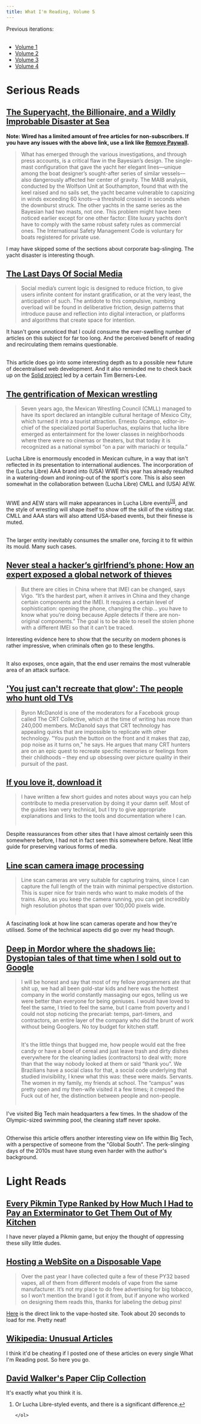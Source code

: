 ```yaml
---
title: What I'm Reading, Volume 5
---
```


<div>
<p>
    Previous iterations:<br><br>
    <ul>
        <li><a href="https://sandyspalace.ie/2025/05/11/What-I'm-Reading-Vol-1.html">Volume 1</a></li>
        <li><a href="https://sandyspalace.ie/2025/05/27/What-I'm-Reading-Vol-2.html">Volume 2</a></li>
        <li><a href="https://sandyspalace.ie/2025/07/02/What-I'm-Reading-Vol-3.html">Volume 3</a></li>
        <li><a href="https://sandyspalace.ie/2025/09/02/What-I'm-Reading-Vol-4.html">Volume 4</a></li>
    </ul>

<p><h1>Serious Reads</h1></p>

<h2><a href="Link">The Superyacht, the Billionaire, and a Wildly Improbable Disaster at Sea</a></h2>
<b>Note: Wired has a limited amount of free articles for non-subscribers. If you have any issues with the above link, use a link like <a href="https://www.removepaywall.com/search?url=https://www.wired.com/story/mike-lynch-sinking-disaster/">Remove Paywall</a>.</b>
<blockquote>What has emerged through the various investigations, and through press accounts, is a critical flaw in the Bayesian’s design. The single-mast configuration that gave the yacht her elegant lines—unique among the boat designer’s sought-after series of similar vessels—also dangerously affected her center of gravity. The MAIB analysis, conducted by the Wolfson Unit at Southampton, found that with the keel raised and no sails set, the yacht became vulnerable to capsizing in winds exceeding 60 knots—a threshold crossed in seconds when the downburst struck. The other yachts in the same series as the Bayesian had two masts, not one. This problem might have been noticed earlier except for one other factor: Elite luxury yachts don’t have to comply with the same robust safety rules as commercial ones. The International Safety Management Code is voluntary for boats registered for private use.</blockquote>
I may have skipped some of the sections about corporate bag-slinging. The yacht disaster is interesting though.

<h2><a href="https://www.noemamag.com/the-last-days-of-social-media/">The Last Days Of Social Media</a></h2>
<blockquote>Social media’s current logic is designed to reduce friction, to give users infinite content for instant gratification, or at the very least, the anticipation of such. The antidote to this compulsive, numbing overload will be found in deliberative friction, design patterns that introduce pause and reflection into digital interaction, or platforms and algorithms that create space for intention.</blockquote>
It hasn't gone unnoticed that I could consume the ever-swelling number of articles on this subject for far too long. And the perceived benefit of reading and recirculating them remains questionable.<br><br>

This article does go into some interesting depth as to a possible new future of decentralised web development. And it also reminded me to check back up on the <a href="https://en.wikipedia.org/wiki/Solid_(web_decentralization_project)">Solid project</a> led by a certain Tim Berners-Lee.

<h2><a href="https://english.elpais.com/international/2025-09-14/the-gentrification-of-mexican-wrestling.html">The gentrification of Mexican wrestling</a></h2>
<blockquote>Seven years ago, the Mexican Wrestling Council (CMLL) managed to have its sport declared an intangible cultural heritage of Mexico City, which turned it into a tourist attraction. Ernesto Ocampo, editor-in-chief of the specialized portal Superluchas, explains that lucha libre emerged as entertainment for the lower classes in neighborhoods where there were no cinemas or theaters, but that today it is recognized as a national symbol “on a par with mariachi or tequila.”</blockquote>
Lucha Libre is enormously encoded in Mexican culture, in a way that isn't reflected in its presentation to international audiences. The incorporation of the (Lucha Libre) AAA brand into (USA) WWE this year has already resulted in a watering-down and ironing-out of the sport's core. This is also seen somewhat in the collaboration between (Lucha Libre) CMLL and (USA) AEW.<br><br>

WWE and AEW stars will make appearances in Lucha Libre events<sup id="fnref:1"><a href="#fn:1" class="footnote" rel="footnote" role="doc-noteref">[1]</a></sup>, and the style of wrestling will shape itself to show off the skill of the visiting star. CMLL and AAA stars will also attend USA-based events, but their finesse is muted.<br><br>

The larger entity inevitably consumes the smaller one, forcing it to fit within its mould. Many such cases.

<h2><a href="https://english.elpais.com/technology/2025-09-13/never-steal-a-hackers-girlfriends-phone-how-an-expert-exposed-a-global-network-of-thieves.html">Never steal a hacker’s girlfriend’s phone: How an expert exposed a global network of thieves</a></h2>
<blockquote>But there are cities in China where that IMEI can be changed, says Vigo. “It’s the hardest part, when it arrives in China and they change certain components and the IMEI. It requires a certain level of sophistication: opening the phone, changing the chip... you have to know what you’re doing because Apple detects if there are non-original components.” The goal is to be able to resell the stolen phone with a different IMEI so that it can’t be traced.</blockquote>
Interesting evidence here to show that the security on modern phones is rather impressive, when criminals often go to these lengths.<br><br>

It also exposes, once again, that the end user remains the most vulnerable area of an attack surface.

<h2><a href="https://www.bbc.co.uk/future/article/20250911-the-people-who-hunt-down-old-tvs">'You just can't recreate that glow': The people who hunt old TVs</a></h2>
<blockquote>Byron McDanold is one of the moderators for a Facebook group called The CRT Collective, which at the time of writing has more than 240,000 members. McDanold says that CRT technology has appealing quirks that are impossible to replicate with other technology. "You push the button on the front and it makes that zap, pop noise as it turns on," he says. He argues that many CRT hunters are on an epic quest to recreate specific memories or feelings from their childhoods – they end up obsessing over picture quality in their pursuit of the past.</blockquote>


<h2><a href="https://erysdren.me/blog/2025-08-16/">If you love it, download it</a></h2>
<blockquote>I have written a few short guides and notes about ways you can help contribute to media preservation by doing it your damn self. Most of the guides lean very technical, but I try to give appropriate explanations and links to the tools and documentation where I can.<br><br></blockquote>
Despite reassurances from other sites that I have almost certainly seen this somewhere before, I had not in fact seen this somewhere before. Neat little guide for preserving various forms of media. 

<h2><a href="https://daniel.lawrence.lu/blog/y2025m09d21/#s1">Line scan camera image processing</a></h2>
<blockquote>Line scan cameras are very suitable for capturing trains, since I can capture the full length of the train with minimal perspective distortion. This is super nice for train nerds who want to make models of the trains. Also, as you keep the camera running, you can get incredibly high resolution photos that span over 100,000 pixels wide.<br><br></blockquote>
A fascinating look at how line scan cameras operate and how they're utilised. Some of the technical aspects did go over my head though.


<h2><a href="https://wordsmith.social/elilla/deep-in-mordor-where-the-shadows-lie-dystopian-stories-of-my-time-as-a-googler">Deep in Mordor where the shadows lie: Dystopian tales of that time when I sold out to Google</a></h2>
<blockquote>I will be honest and say that most of my fellow programmers ate that shit up, we had all been gold-star kids and here was the hottest company in the world constantly massaging our egos, telling us we were better than everyone for being geniuses. I would have loved to feel the same, I tried to feel the same, but I came from poverty and I could not stop noticing the precariat: temps, part-timers, and contractors, an entire layer of the company who did the brunt of work without being Googlers. No toy budget for kitchen staff.<br><br>

It's the little things that bugged me, how people would eat the free candy or have a bowl of cereal and just leave trash and dirty dishes everywhere for the cleaning ladies (contractors) to deal with; more than that the way nobody looked at them or said “thank you”. We Brazilians have a social class for that, a social code underlying that studied invisibility, I knew what this was: these were maids. Servants. The women in my family, my friends at school. The “campus” was pretty open and my then-wife visited it a few times; it creeped the Fuck out of her, the distinction between people and non-people.<br><br></blockquote>
I've visited Big Tech main headquarters a few times. In the shadow of the Olympic-sized swimming pool, the cleaning staff never spoke.<br><br>

Otherwise this article offers another interesting view on life within Big Tech, with a perspective of someone from the "Global South". The perk-slinging days of the 2010s must have stung even harder with the author's background.


<p><h1>Light Reads</h1></p>

<h2><a href="https://hard-drive.net/hd/video-games/every-pikmin-type-ranked-by-how-much-i-had-to-pay-an-exterminator-to-get-them-out-of-my-kitchen/">Every Pikmin Type Ranked by How Much I Had to Pay an Exterminator to Get Them Out of My Kitchen</a></h2>
I have never played a Pikmin game, but enjoy the thought of oppressing these silly little dudes.

<h2><a href="https://bogdanthegeek.github.io/blog/projects/vapeserver/">Hosting a WebSite on a Disposable Vape</a></h2>
<blockquote>Over the past year I have collected quite a few of these PY32 based vapes, all of them from different models of vape from the same manufacturer. It’s not my place to do free advertising for big tobacco, so I won’t mention the brand I got it from, but if anyone who worked on designing them reads this, thanks for labeling the debug pins!</blockquote>
<a href="http://ewaste.fka.wtf/">Here</a> is the direct link to the vape-hosted site. Took about 20 seconds to load for me. Pretty neat!

<h2><a href="https://en.wikipedia.org/wiki/Wikipedia:Unusual_articles">Wikipedia: Unusual Articles</a></h2>
I think it'd be cheating if I posted one of these articles on every single What I'm Reading post. So here you go.

<h2><a href="https://www.presentandcorrect.com/blogs/blog/david-walkers-paper-clip-collection">David Walker's Paper Clip Collection</a></h2>
It's exactly what you think it is.


<div class="footnotes" role="doc-endnotes">
    <ol>
    <li id="fn:1">
        <p>Or Lucha Libre-styled events, and there is a significant difference.<a href="#fnref:1" class="reversefootnote" role="doc-backlink">↩</a></p>
    </li>

    </ol>
</div>

<script defer src="https://comments.oakreef.ie/comentario.js"></script>
<comentario-comments></comentario-comments>
